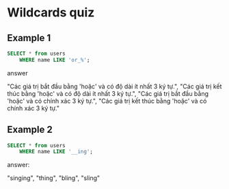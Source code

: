 # Wildcards quiz

## Example 1

```sql
SELECT * from users
    WHERE name LIKE 'or_%';
```
answer

"Các giá trị bắt đầu bằng 'hoặc' và có độ dài ít nhất 3 ký tự.",
"Các giá trị kết thúc bằng 'hoặc' và có độ dài ít nhất 3 ký tự.",
"Các giá trị bắt đầu bằng 'hoặc' và có chính xác 3 ký tự.",
"Các giá trị kết thúc bằng 'hoặc' và có chính xác 3 ký tự."
## Example 2

```sql
SELECT * from users
    WHERE name LIKE '__ing';
```
answer: 

"singing",
"thing",
"bling",
"sling"
